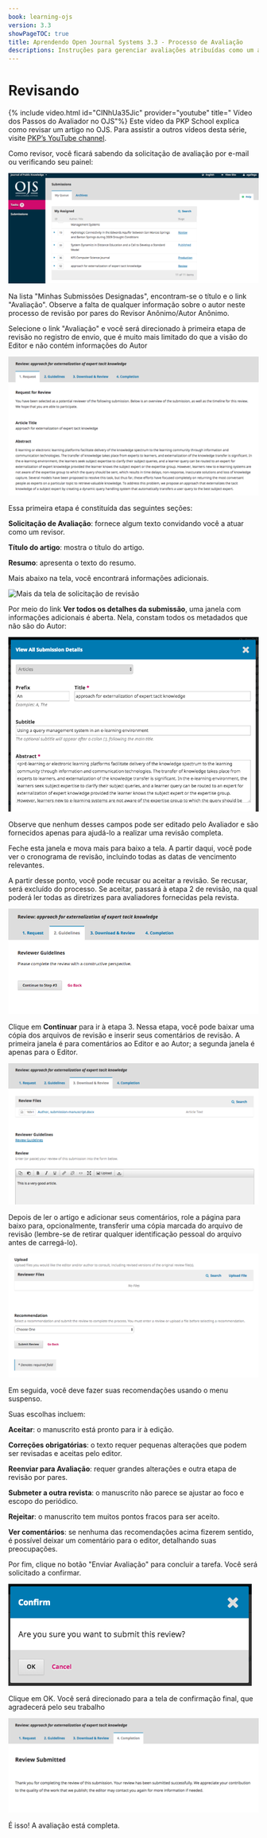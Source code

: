 ```yaml
---
book: learning-ojs
version: 3.3
showPageTOC: true
title: Aprendendo Open Journal Systems 3.3 - Processo de Avaliação
descriptions: Instruções para gerenciar avaliações atribuídas como um avaliador no OJS.
---
```


# Revisando

{% include video.html id="CINhUa35Jic" provider="youtube" title=" Vídeo dos Passos do Avaliador no OJS"%}
Este vídeo da PKP School explica como revisar um artigo no OJS. Para assistir a outros vídeos desta série, visite [PKP’s YouTube channel](https://www.youtube.com/playlist?list=PLg358gdRUrDUKJbWtr4bgy133_jwoiqoF).

Como revisor, você ficará sabendo da solicitação de avaliação por e-mail ou verificando seu painel:

![A fila de submissões atribuídas no painel do revisor](./assets/learning-ojs-3-rev-dashboard.png)

Na lista "Minhas Submissões Designadas", encontram-se o título e o link "Avaliação". Observe a falta de qualquer informação sobre o autor neste processo de revisão por pares do Revisor Anônimo/Autor Anônimo.

Selecione o link "Avaliação" e você será direcionado à primeira etapa de revisão no registro de envio, que é muito mais limitado do que a visão do Editor e não contém informações do Autor

![Um pedido de revisão](./assets/learning-ojs-3-rev-step1.png)

Essa primeira etapa é constituída das seguintes seções:

**Solicitação de Avaliação**: fornece algum texto convidando você a atuar como um revisor.

**Título do artigo**: mostra o título do artigo.

**Resumo**: apresenta o texto do resumo.

Mais abaixo na tela, você encontrará informações adicionais.

![
Mais da tela de solicitação de revisão](./assets/learning-ojs-3-rev-step1-3.png)

Por meio do link **Ver todos os detalhes da submissão**, uma janela com informações adicionais é aberta. Nela, constam todos os metadados que não são do Autor:

![A tela de visualização de todos os detalhes da submissão](./assets/learning-ojs-3-rev-step1-2.png)

Observe que nenhum desses campos pode ser editado pelo Avaliador e são fornecidos apenas para ajudá-lo a realizar uma revisão completa.

Feche esta janela e mova mais para baixo a tela. A partir daqui, você pode ver o cronograma de revisão, incluindo todas as datas de vencimento relevantes.

A partir desse ponto, você pode recusar ou aceitar a revisão. Se recusar, será excluído do processo. Se aceitar, passará à etapa 2 de revisão, na qual poderá ler todas as diretrizes para avaliadores fornecidas pela revista.

![A diretrizes do revisor](./assets/learning-ojs-3-rev-step2.png)

Clique em **Continuar** para ir à etapa 3. Nessa etapa, você pode baixar uma cópia dos arquivos de revisão e inserir seus comentários de revisão. A primeira janela é para comentários ao Editor e ao Autor; a segunda janela é apenas para o Editor.

![Aba de download e revisão](./assets/learning-ojs-3-rev-step3.png)

Depois de ler o artigo e adicionar seus comentários, role a página para baixo para, opcionalmente, transferir uma cópia marcada do arquivo de revisão (lembre-se de retirar qualquer identificação pessoal do arquivo antes de carregá-lo).

![Os arquivos do revisor de upload e a lista suspensa de recomendações de revisão](./assets/learning-ojs-3-rev-step3-1.png)

Em seguida, você deve fazer suas recomendações usando o menu suspenso.

Suas escolhas incluem:

**Aceitar**: o manuscrito está pronto para ir à edição.

**Correções obrigatórias**: o texto requer pequenas alterações que podem ser revisadas e aceitas pelo editor.

**Reenviar para Avaliação**: requer grandes alterações e outra etapa de revisão por pares.

**Submeter a outra revista**: o manuscrito não parece se ajustar ao foco e escopo do periódico.

**Rejeitar**: o manuscrito tem muitos pontos fracos para ser aceito.

**Ver comentários**: se nenhuma das recomendações acima fizerem sentido, é possível deixar um comentário para o editor, detalhando suas preocupações.

Por fim, clique no botão "Enviar Avaliação" para concluir a tarefa. Você será solicitado a confirmar.

![A tela de confirmação para enviar revisão](./assets/learning-ojs-3-rev-step3-2.png)

Clique em OK. Você será direcionado para a tela de confirmação final, que agradecerá pelo seu trabalho

![A tela de conclusão da revisão enviada](./assets/learning-ojs-3-rev-step4.png)

É isso! A avaliação está completa.
